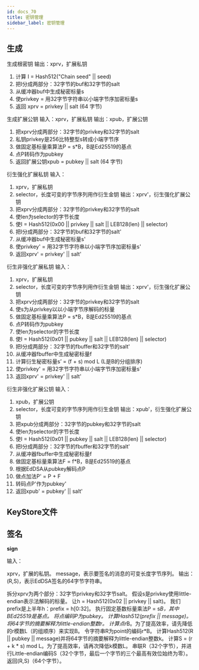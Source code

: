 ```yaml
---
id: docs_70
title: 密钥管理
sidebar_label: 密钥管理
---
```


## 生成
生成根密钥
输出：xprv，扩展私钥
1. 计算 I = Hash512("Chain seed" || seed)
2. 把I分成两部分：32字节的buf和32字节的salt
3. 从缓冲器buf中生成秘密标量s
4. 使privkey = 用32字节字符串以小端字节序加密标量s
5. 返回 xprv = privkey || salt (64 字节)

生成扩展公钥
输入：xprv，扩展私钥
输出：xpub，扩展公钥
1. 把xprv分成两部分：32字节的privkey和32字节的salt
2. 私钥privkey是256比特整型s转成小端字节序
3. 做固定基标量乘算法P = s*B，B是Ed25519的基点
4. 点P转码作为pubkey
5. 返回扩展公钥xpub = pubkey || salt (64 字节)

衍生强化扩展私钥
输入：
1. xprv，扩展私钥
2. selector，长度可变的字节序列用作衍生金钥
输出：xprv'，衍生强化扩展公钥
1. 把xprv分成两部分：32字节的privkey和32字节的salt
2. 使len为selector的字节长度
3. 使I = Hash512(0x00 || privkey || salt || LEB128(len) || selector)
4. 把I分成两部分：32字节的buf和32字节的salt'
5. 从缓冲器buf中生成秘密标量s'
6. 使privkey' = 用32字节字符串以小端字节序加密标量s'
7. 返回xprv' = privkey' || salt'

衍生非强化扩展私钥
输入：
1. xprv，扩展私钥
2. selector，长度可变的字节序列用作衍生金钥
输出：xprv'，衍生强化扩展公钥
1. 把xprv分成两部分：32字节的privkey和32字节的salt
2. 使s为从privkey以以小端字节序解码的标量
3. 做固定基标量乘算法P = s*B，B是Ed25519的基点
4. 点P转码作为pubkey
5. 使len为selector的字节长度
6. 使I = Hash512(0x01 || pubkey || salt || LEB128(len) || selector)
7. 把I分成两部分：32字节的fbuffer和32字节的salt'
8. 从缓冲器fbuffer中生成秘密标量f
9. 计算衍生秘密标量s’ = (f + s) mod L (L是B的分组排序)
10. 使privkey' = 用32字节字符串以小端字节序加密标量s'
11. 返回xprv' = privkey' || salt'

衍生非强化扩展公钥
输入：
1. xpub，扩展公钥
2. selector，长度可变的字节序列用作衍生金钥
输出：xpub'，衍生强化扩展公钥
1. 把xpub分成两部分：32字节的pubkey和32字节的salt
2. 使len为selector的字节长度
3. 使I = Hash512(0x01 || pubkey || salt || LEB128(len) || selector)
4. 把I分成两部分：32字节的fbuffer和32字节的salt'
5. 从缓冲器fbuffer中生成秘密标量f
6. 做固定基标量乘算法F = f*B，B是Ed25519的基点
7. 根据EdDSA从pubkey解码点P
8. 做点加法P' = P + F
9. 转码点P'作为pubkey'
10. 返回xpub' = pubkey' || salt'





## KeyStore文件



## 签名



**sign**

输入：

xprv，扩展的私钥。
message，表示要签名的消息的可变长度字节序列。
输出： (R,S)，表示EdDSA签名的64字节字符串。

拆分xprv为两个部分：32字节privkey和32字节salt。
假设s是privkey使用little-endian表示法解码的标量。
让h = Hash512(0x02 || privkey || salt)。
我们prefix是上半年h：prefix = h[0:32]。
执行固定基数标量乘法P = s*B，其中BEd25519是基点。
将点编码P为pubkey。
计算Hash512(prefix || message)。将64字节的摘要解释为little-endian整数r。
计算点r*B。为了提高效率，请先降低的r模数L（的组顺序）来实现B。
令字符串R为point的编码r*B。
计算Hash512(R || pubkey || message)并将64字节的摘要解释为little-endian整数k。
计算S = (r + k * s) mod L。为了提高效率，请再次降低k模数L。
串联R（32个字节），并进行Little-endian编码S（32个字节，最后一个字节的三个最高有效位始终为零）。
返回(R,S)（64个字节）。